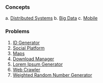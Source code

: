 ### Concepts
a. [Distributed Systems](distributed-systems.md)
b. [Big Data](big-data.md)
c. [Mobile](mobile.md)

### Problems
1. [ID Generator](id-generator.md)
2. [Social Platform](social-platform.md)
3. [Maps](maps.md)
4. [Download Manager](download-manager.md)
5. [Lorem Ipsum Generator](lorem-ipsum.md)
6. [Web Crawler](web-crawler.md)
7. [Weighted Random Number Generator](weighted-random-number-generator.md)

